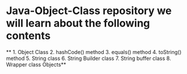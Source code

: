 # Java-Object-Class repository we will learn about the following contents    

 ** 1. Object Class
  2. hashCode() method
  3. equals() method
  4. toString() method
  5. String class
  6. String Builder class
  7. String buffer class
  8. Wrapper class Objects**
